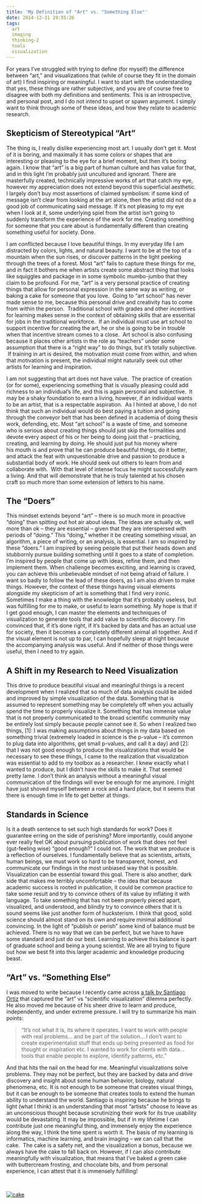 ```yaml
---
title: 'My Definition of "Art" vs. "Something Else"'
date: 2014-12-31 19:55:26
tags:
  art
  imaging
  thinking-2
  tools
  visualization
---
```



For years I’ve struggled with trying to define (for myself) the difference between “art,” and visualizations that (while of course they fit in the domain of art) I find inspiring or meaningful. I want to start with the understanding that yes, these things are rather subjective, and you are of course free to disagree with both my definitions and sentiments. This is an introspective, and personal post, and I do not intend to upset or spawn argument. I simply want to think through some of these ideas, and how they relate to academic research.


## Skepticism of Stereotypical “Art”

The thing is, I really dislike experiencing most art. I usually don’t get it. Most of it is boring, and maximally it has some colors or shapes that are interesting or pleasing to the eye for a brief moment, but then it’s boring again. I know that “art” is a big part of human culture and has value for that, and in this light I’m probably just uncultured and ignorant. There are masterfully created, technically impressive works of art that catch my eye, however my appreciation does not extend beyond this superficial aesthetic. I largely don’t buy most assertions of claimed symbolism: if some kind of message isn’t clear from looking at the art alone, then the artist did not do a good job of communicating said message. If it’s not pleasing to my eye when I look at it, some underlying spiel from the artist isn’t going to suddenly transform the experience of the work for me. Creating something for someone that you care about is fundamentally different than creating something useful for society. Done.

I am conflicted because I love beautiful things. In my everyday life I am distracted by colors, lights, and natural beauty. I want to be at the top of a mountain when the sun rises, or discover patterns in the light peeking through the trees of a forest. Most “art” fails to capture these things for me, and in fact it bothers me when artists create some abstract thing that looks like squiggles and package in in some symbolic mumbo-jumbo that they claim to be profound. For me, “art” is a very personal practice of creating things that allow for personal expression in the same way as writing, or baking a cake for someone that you love.  Going to “art school” has never made sense to me, because this personal drive and creativity has to come from within the person.  Traditional school with grades and other incentives for learning makes sense in the context of obtaining skills that are essential for jobs in the traditional workforce.  If an individual must use art school to support incentive for creating the art, he or she is going to be in trouble when that incentive stream comes to a close.  Art school is also confusing because it places other artists in the role as “teachers” under some assumption that there is a “right way” to do things, but it’s totally subjective.  If training in art is desired, the motivation must come from within, and when that motivation is present, the individual might naturally seek out other artists for learning and inspiration.

I am not suggesting that art does not have value.  The practice of creation (or for some), experiencing something that is visually pleasing could add richness to an individual’s life, and this is again personal and subjective.  It may be a shaky foundation to earn a living, however, if an individual wants to be an artist, that is a respectable aspiration.  As I hinted at above, I do not think that such an individual would do best paying a tuition and going through the conveyor belt that has been defined in academia of doing thesis work, defending, etc. Most “art school” is a waste of time, and someone who is serious about creating things should just skip the formalities and devote every aspect of his or her being to doing just that – practicing, creating, and learning by doing. He should just put his money where his mouth is and prove that he can produce beautiful things, do it better, and attack the feat with unquestionable drive and passion to produce a substantial body of work. He should seek out others to learn from and collaborate with.  With that level of intense focus he might successfully earn a living. And that will demonstrate that he is truly talented at his chosen craft so much more than some extension of letters to his name.


## The “Doers”

This mindset extends beyond “art” – there is so much more in proactive “doing” than spitting out hot air about ideas. The ideas are actually ok, well more than ok – they are essential – given that they are interspersed with periods of “doing.” This “doing,” whether it be creating something visual, an algorithm, a piece of writing, or an analysis, is essential. I am so inspired by these “doers.” I am inspired by seeing people that put their heads down and stubbornly pursue building something until it goes to a state of completion. I’m inspired by people that come up with ideas, refine them, and then implement them. When challenge becomes exciting, and learning is craved, you can achieve this unbelievable mindset of not being afraid of failure. I want so badly to follow the lead of these doers, as I am also driven to make things. However, the context of these things having visual elements alongside my skepticism of art is something that I find very ironic. Sometimes I make a thing with the knowledge that it’s probably useless, but was fulfilling for me to make, or useful to learn something. My hope is that if I get good enough, I can master the elements and techniques of visualization to generate tools that add value to scientific discovery. I’m convinced that, if it’s done right, if it’s backed by data and has an actual use for society, then it becomes a completely different animal all together. And if the visual element is not up to par, I can hopefully sleep at night because the accompanying analysis was useful. And if neither of those things were useful, then I need to try again.


## A Shift in my Research to Need Visualization

This drive to produce beautiful visual and meaningful things is a recent development when I realized that so much of data analysis could be aided and improved by simple visualization of the data. Something that is assumed to represent something may be completely off when you actually spend the time to properly visualize it. Something that has immense value that is not properly communicated to the broad scientific community may be entirely lost simply because people cannot see it. So when I realized two things, [1]: I was making assumptions about things in my data based on something trivial (extremely loaded in science is the p-value – it’s common to plug data into algorithms, get small p-values, and call it a day) and [2]: that I was not good enough to produce the visualizations that would be necessary to see these things, I came to the realization that visualization was essential to add to my toolbox as a researcher. I knew exactly what I wanted to produce, but I didn’t have the skills to make it. That seemed pretty lame. I don’t think an analysis without a meaningful visual communication of the findings will ever be enough for me anymore. I might have just shoved myself between a rock and a hard place, but it seems that there is enough time in life to get better at things.


## Standards in Science

Is it a death sentence to set such high standards for work? Does it guarantee erring on the side of perishing? More importantly, could anyone ever really feel OK about pursuing publication of work that does not feel (gut-feeling wise) “good enough?” I could not. The work that we produce is a reflection of ourselves. I fundamentally believe that as scientists, artists, human beings, we must work so hard to be transparent, honest, and communicate our findings in the most unbiased way that is possible. Visualization can be essential toward this goal. There is also another, dark side that makes me terribly uncomfortable – the idea that because academic success is rooted in publication, it could be common practice to take some result and try to convince others of its value by inflating it with language. To take something that has not been properly pieced apart, visualized, and understood, and blindly try to convince others that it is sound seems like just another form of hucksterism. I think that good, solid science should almost stand on its own and require minimal additional convincing. In the light of “publish or perish” some kind of balance must be achieved. There is no way that we can be perfect, but we have to have some standard and just do our best. Learning to achieve this balance is part of graduate school and being a young scientist. We are all trying to figure out how we best fit into this larger academic and knowledge producing beast.


## “Art” vs. “Something Else”

I was moved to write because I recently came across [a talk by Santiago Ortiz](https://vimeo.com/113312415) that captured the “art” vs “scientific visualization” dilemma perfectly. He also moved me because of his sheer drive to learn and produce, independently, and under extreme pressure. I will try to summarize his main points:

> “It’s not what it is, its where it operates. I want to work with people with real problems… and be part of the solution… I don’t want to create experimentalist stuff that ends up being presented as food for thought or inspiration etc. I wanted to work for clients with data… tools that enable people to explore, identify patterns, etc.”

And that hits the nail on the head for me. Meaningful visualizations solve problems. They may not be perfect, but they are backed by data and drive discovery and insight about some human behavior, biology, natural phenomena, etc. It is not enough to be someone that creates visual things, but it can be enough to be someone that creates tools to extend the human ability to understand the world. Santiago is inspiring because he brings to light (what I think) is an understanding that most “artists” choose to leave as an unconscious thought because scrutinizing their work for its true usability would be devastating. It may be impossible, but if in my lifetime I can contribute just one meaningful thing, and immensely enjoy the experience along the way, I think the time spent is worth it. The basis of my learning is informatics, machine learning, and brain imaging – we can call that the cake.  The cake is a safety net, and the visualization a bonus, because we always have the cake to fall back on. However, if I can also contribute meaningfully with visualization, that means that I’ve baked a green cake with buttercream frosting, and chocolate bits, and from personal experience, I can attest that it is immensely fulfilling!

 

[![cake](http://vsoch.com/blog/wp-content/uploads/2014/12/cake.jpg)](http://vsoch.com/blog/wp-content/uploads/2014/12/cake.jpg)


